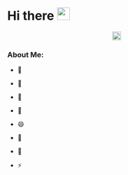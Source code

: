 # Hi there <img src="https://github.com/TheDudeThatCode/TheDudeThatCode/blob/master/Assets/Hi.gif" width="29px">
<p align="center">
<a href="https://twitter.com/apoorv__tyagi" target="blank"><img align="center" src="https://cdn.jsdelivr.net/npm/simple-icons@3.0.1/icons/twitter.svg" alt="apoorv__tyagi" height="20" width="20" /></a>&nbsp;

</p>


###  About Me:
- 🏦 
      
- 🤔
- 🌱
- 💬 
- 😄 
- 📝
- 👯
- ⚡


